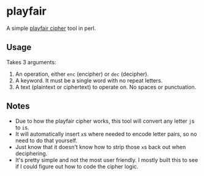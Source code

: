 # playfair

A simple [playfair cipher](https://en.wikipedia.org/wiki/Playfair_cipher) tool in perl.

## Usage

Takes 3 arguments:

1. An operation, either `enc` (encipher) or `dec` (decipher).
2. A keyword. It must be a single word with no repeat letters.
3. A text (plaintext or ciphertext) to operate on. No spaces or punctuation.

## Notes

- Due to how the playfair cipher works, this tool will convert any letter `j`s to `i`s.
- It will automatically insert `x`s where needed to encode letter pairs, so no need to do that yourself.
- Just know that it doesn't know how to strip those `x`s back out when deciphering.
- It's pretty simple and not the most user friendly. I mostly built this to see if I could figure out how to code the cipher logic.
